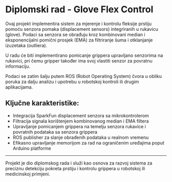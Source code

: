 # Diplomski rad - Glove Flex Control

Ovaj projekt implementira sistem za mjerenje i kontrolu fleksije prstiju pomoću senzora pomaka (displacement sensors) integriranih u rukavicu (glove). Podaci sa senzora se obrađuju kroz kombinovani median i eksponencijalni pomični prosjek (EMA) za filtriranje šuma i otklanjanje izuzetaka (outliera).

U radu će biti implementirano pomicanje grippera upravljano senzorima na rukavici, pri čemu gripper također ima svoj vlastiti senzor za povratnu informaciju.

Podaci se zatim šalju putem ROS (Robot Operating System) čvora u obliku poruka za dalju analizu i upotrebu u robotskoj kontroli ili drugim aplikacijama.

## Ključne karakteristike:
- Integracija SparkFun displacement senzora sa mikrokontrolerom
- Filtracija signala korištenjem kombinovanog median i EMA filtera
- Upravljanje pomicanjem grippera na temelju senzora rukavice i povratnih podataka sa senzora grippera
- ROS publisher za slanje obrađenih podataka u realnom vremenu
- Efikasno upravljanje memorijom za rad na ograničenim uređajima poput Arduino platforme

---

Projekt je dio diplomskog rada i služi kao osnova za razvoj sistema za preciznu detekciju pokreta prstiju i kontrolu grippera u robotskoj ili medicinskoj primjeni.
